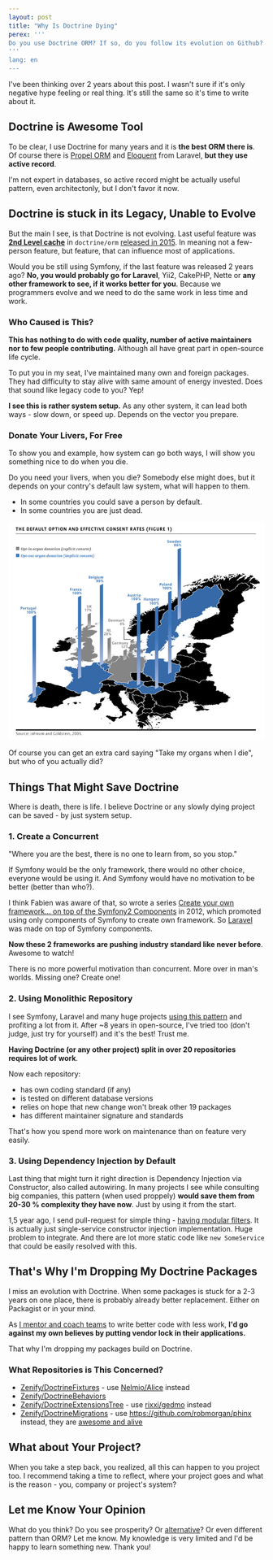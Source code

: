 ```yaml
---
layout: post
title: "Why Is Doctrine Dying"
perex: '''
Do you use Doctrine ORM? If so, do you follow its evolution on Github? Symfony is evolving, Laravel is evoling, Nette is evolving, world is evolving... Doctrine not. Today show you 3 reasons, why it obvious it isn't.
'''
lang: en
---
```


I've been thinking over 2 years about this post. I wasn't sure if it's only negative hype feeling or real thing. It's still the same so it's time to write about it.


## Doctrine is Awesome Tool

To be clear, I use Doctrine for many years and it is **the best ORM there is**. Of course there is [Propel ORM](http://propelorm.org/) and [Eloquent](https://laravel.com/docs/eloquent) from Laravel,
**but they use active record**.

I'm not expert in databases, so active record might be actually useful pattern, even architectonly, but I don't favor it now.


## Doctrine is stuck in its Legacy, Unable to Evolve

But the main I see, is that Doctrine is not evolving. Last useful feature was **[2nd Level cache](http://docs.doctrine-project.org/projects/doctrine-orm/en/latest/reference/second-level-cache.html)** in `doctrine/orm` [released in 2015](https://github.com/doctrine/doctrine2/releases/tag/v2.5.0). In meaning not a few-person feature, but feature, that can influence most of applications.

Would you be still using Symfony, if the last feature was released 2 years ago? **No, you would probably go for Laravel**, Yii2, CakePHP, Nette or **any other framework to see, if it works better for you**. Because we programmers evolve and we need to do the same work in less time and work.


### Who Caused is This?

**This has nothing to do with code quality, number of active maintainers nor to few people contributing.** Although all have great part in open-source life cycle.

To put you in my seat, I've maintained many own and foreign packages. They had difficulty to stay alive with same amount of energy invested. Does that sound like legacy code to you? Yep!

**I see this is rather system setup.** As any other system, it can lead both ways - slow down, or speed up. Depends on the vector you prepare.


### Donate Your Livers, For Free

To show you and example, how system can go both ways, I will show you something nice to do when you die.

Do you need your livers, when you die? Somebody else might does, but it depends on your contry's default law system, what will happen to them.

- In some countries you could save a person by default.
- In some countries you are just dead.

<div class="text-center">
    <img src="/../../../../assets/images/posts/2017/dying-doctrine/organ-donation.jpg" class="thumbnail">
</div>

Of course you can get an extra card saying "Take my organs when I die", but who of you actually did?



## Things That Might Save Doctrine

Where is death, there is life. I believe Doctrine or any slowly dying project can be saved - by just system setup.


### 1. Create a Concurrent

"Where you are the best, there is no one to learn from, so you stop."

If Symfony would be the only framework, there would no other choice, everyone would be using it. And Symfony would have no motivation to be better (better than who?).

I think Fabien was aware of that, so wrote a series [Create your own framework... on top of the Symfony2 Components](http://fabien.potencier.org/create-your-own-framework-on-top-of-the-symfony2-components-part-1.html) in 2012, which promoted using only components of Symfony to create own framework. So [Laravel](https://laravel.com) was made on top of Symfony components.

**Now these 2 frameworks are pushing industry standard like never before**. Awesome to watch!

There is no more powerful motivation than concurrent. More over in man's worlds. Missing one? Create one!



### 2. Using Monolithic Repository

I see Symfony, Laravel and many huge projects [using this pattern](/blog/2017/01/31/how-monolithic-repository-in-open-source-saved-my-laziness/) and profiting a lot from it. After ~8 years in open-source, I've tried too (don't judge, just try for yourself) and it's the best! Trust me.

**Having Doctrine (or any other project) split in over 20 repositories requires lot of work**.

Now each repository:

- has own coding standard (if any)
- is tested on different database versions
- relies on hope that new change won't break other 19 packages
- has different maintainer signature and standards

That's how you spend more work on maintenance than on feature very easily.


### 3. Using Dependency Injection by Default

Last thing that might turn it right direction is Dependency Injection via Constructor, also called autowiring.
In many projects I see while consulting big companies, this pattern (when used proppely) **would save them from 20-30 % complexity they have now**. Just by using it from the start.

1,5 year ago, I send pull-request for simple thing - [having modular filters](https://github.com/doctrine/doctrine2/pull/1453). It is actually just single-service constructor injection implementation. Huge problem to integrate. And there are lot more static code like `new SomeService` that could be easily resolved with this.



## That's Why I'm Dropping My Doctrine Packages

I miss an evolution with Doctrine. When some packages is stuck for a 2-3 years on one place, there is probably already better replacement. Either on Packagist or in your mind.

As [I mentor and coach teams](/skoleni) to write better code with less work, **I'd go against my own believes by putting vendor lock in their applications.**

That why I'm dropping my packages build on Doctrine.


### What Repositories is This Concerned?

- [Zenify/DoctrineFixtures](https://github.com/Zenify/DoctrineFixtures) - use [Nelmio/Alice](https://github.com/nelmio/alice) instead
- [Zenify/DoctrineBehaviors](https://github.com/Zenify/DoctrineBehaviors)
- [Zenify/DoctrineExtensionsTree](https://github.com/Zenify/DoctrineExtensionsTree) - use [rixxi/gedmo](https://github.com/rixxi/gedmo) instead
- [Zenify/DoctrineMigrations](https://github.com/Zenify/DoctrineMigrations) - use
https://github.com/robmorgan/phinx instead, they are [awesome and alive](https://php.libhunt.com/project/phinx/vs/doctrine-migrations)


## What about Your Project?

When you take a step back, you realized, all this can happen to you project too.
I recommend taking a time to reflect, where your project goes and what is the reason - you, company or project's system?


## Let me Know Your Opinion

What do you think? Do you see prosperity? Or [alternative](https://github.com/atlasphp/Atlas.Orm)? Or even different pattern than ORM?
Let me know. My knowledge is very limited and I'd be happy to learn something new. Thank you!
